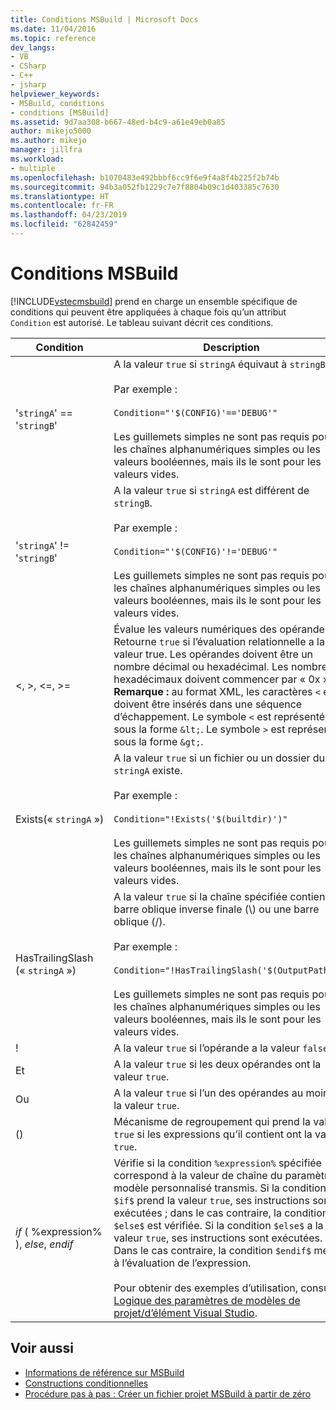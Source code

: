 ```yaml
---
title: Conditions MSBuild | Microsoft Docs
ms.date: 11/04/2016
ms.topic: reference
dev_langs:
- VB
- CSharp
- C++
- jsharp
helpviewer_keywords:
- MSBuild, conditions
- conditions [MSBuild]
ms.assetid: 9d7aa308-b667-48ed-b4c9-a61e49eb0a85
author: mikejo5000
ms.author: mikejo
manager: jillfra
ms.workload:
- multiple
ms.openlocfilehash: b1070483e492bbbf6cc9f6e9f4a8f4b225f2b74b
ms.sourcegitcommit: 94b3a052fb1229c7e7f8804b09c1d403385c7630
ms.translationtype: HT
ms.contentlocale: fr-FR
ms.lasthandoff: 04/23/2019
ms.locfileid: "62842459"
---
```

# <a name="msbuild-conditions"></a>Conditions MSBuild
[!INCLUDE[vstecmsbuild](../extensibility/internals/includes/vstecmsbuild_md.md)] prend en charge un ensemble spécifique de conditions qui peuvent être appliquées à chaque fois qu’un attribut `Condition` est autorisé. Le tableau suivant décrit ces conditions.

|Condition|Description|
|---------------|-----------------|
|'`stringA`' == '`stringB`'|A la valeur `true` si `stringA` équivaut à `stringB`.<br /><br /> Par exemple :<br /><br /> `Condition="'$(CONFIG)'=='DEBUG'"`<br /><br /> Les guillemets simples ne sont pas requis pour les chaînes alphanumériques simples ou les valeurs booléennes, mais ils le sont pour les valeurs vides.|
|'`stringA`' != '`stringB`'|A la valeur `true` si `stringA` est différent de `stringB`.<br /><br /> Par exemple :<br /><br /> `Condition="'$(CONFIG)'!='DEBUG'"`<br /><br /> Les guillemets simples ne sont pas requis pour les chaînes alphanumériques simples ou les valeurs booléennes, mais ils le sont pour les valeurs vides.|
|\<, >, \<=, >=|Évalue les valeurs numériques des opérandes. Retourne `true` si l’évaluation relationnelle a la valeur true. Les opérandes doivent être un nombre décimal ou hexadécimal. Les nombres hexadécimaux doivent commencer par « 0x ». **Remarque :**  au format XML, les caractères `<` et `>` doivent être insérés dans une séquence d’échappement. Le symbole `<` est représenté sous la forme `&lt;`. Le symbole `>` est représenté sous la forme `&gt;`.|
|Exists(« `stringA` »)|A la valeur `true` si un fichier ou un dossier du nom `stringA` existe.<br /><br /> Par exemple :<br /><br /> `Condition="!Exists('$(builtdir)')"`<br /><br /> Les guillemets simples ne sont pas requis pour les chaînes alphanumériques simples ou les valeurs booléennes, mais ils le sont pour les valeurs vides.|
|HasTrailingSlash (« `stringA` »)|A la valeur `true` si la chaîne spécifiée contient une barre oblique inverse finale (\\) ou une barre oblique (/).<br /><br /> Par exemple :<br /><br /> `Condition="!HasTrailingSlash('$(OutputPath)')"`<br /><br /> Les guillemets simples ne sont pas requis pour les chaînes alphanumériques simples ou les valeurs booléennes, mais ils le sont pour les valeurs vides.|
|!|A la valeur `true` si l’opérande a la valeur `false`.|
|Et|A la valeur `true` si les deux opérandes ont la valeur `true`.|
|Ou|A la valeur `true` si l’un des opérandes au moins a la valeur `true`.|
|()|Mécanisme de regroupement qui prend la valeur `true` si les expressions qu’il contient ont la valeur `true`.|
|$if$ ( %expression% ), $else$, $endif$|Vérifie si la condition `%expression%` spécifiée correspond à la valeur de chaîne du paramètre de modèle personnalisé transmis. Si la condition `$if$` prend la valeur `true`, ses instructions sont exécutées ; dans le cas contraire, la condition `$else$` est vérifiée. Si la condition `$else$` a la valeur `true`, ses instructions sont exécutées. Dans le cas contraire, la condition `$endif$` met fin à l’évaluation de l’expression.<br /><br /> Pour obtenir des exemples d’utilisation, consultez [Logique des paramètres de modèles de projet/d’élément Visual Studio](http://stackoverflow.com/questions/6709057/visual-studio-project-item-template-parameter-logic).|

## <a name="see-also"></a>Voir aussi
- [Informations de référence sur MSBuild](../msbuild/msbuild-reference.md)
- [Constructions conditionnelles](../msbuild/msbuild-conditional-constructs.md)
- [Procédure pas à pas : Créer un fichier projet MSBuild à partir de zéro](../msbuild/walkthrough-creating-an-msbuild-project-file-from-scratch.md)
